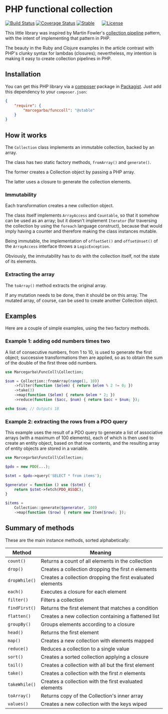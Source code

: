 # PHP functional collection
[![Build Status](https://secure.travis-ci.org/marcegarba/funccoll.png?branch=master)](https://travis-ci.org/marcegarba/funccoll)
[![Coverage Status](https://coveralls.io/repos/marcegarba/funccoll/badge.png)](https://coveralls.io/r/marcegarba/funccoll)
[![Stable](https://poser.pugx.org/marcegarba/funccoll/v/stable.svg)](https://packagist.org/packages/marcegarba/funccoll)
&nbsp;&nbsp;&nbsp;&nbsp;
[![License](https://poser.pugx.org/marcegarba/funccoll/license.svg)](https://packagist.org/packages/marcegarba/funccoll)

This little library was inspired by Martin Fowler's [collection pipeline](http://martinfowler.com/articles/collection-pipeline/) pattern,
with the intent of implementing that pattern in PHP.

The beauty in the Ruby and Clojure examples in the article contrast with PHP's clunky syntax for lambdas (closures); nevertheless, my intention is making it easy to
create collection pipelines in PHP.

## Installation

You can get this PHP library via a [composer](https://getcomposer.org) package in [Packagist](https://packagist.org).
Just add this dependency to your `composer.json`:

```json
{
    "require": {
        "marcegarba/funccoll": "@stable"
    }
}
```

## How it works

The ```Collection``` class implements an immutable collection, backed by an array.

The class has two static factory methods, ```fromArray()``` and ```generate()```.

The former creates a Collection object by passing a PHP array.

The latter uses a closure to generate the collection elements.

### Immutability

Each transformation creates a new collection object.

The class itself implements ```ArrayAccess``` and ```Countable```, so that it somehow
can be used as an array; but it doesn't implement ```Iterator``` (for traversing the collection
by using the `foreach` language construct), because that would imply having a counter
and therefore making the class instances mutable.

Being immutable, the implementation of ```offsetSet()``` and ```offsetUnset()``` of the
```ArrayAccess``` interface throws a ```LogicException```.

Obviously, the immutability has to do with the collection itself, not the state of its elements.

### Extracting the array

The ```toArray()``` method extracts the original array.

If any mutation needs to be done, then it should be on this array. The mutated array,
of course, can be used to create another Collection object.

## Examples

Here are a couple of simple examples, using the two factory methods.

### Example 1: adding odd numbers times two

A list of consecutive numbers, from 1 to 10, is used to generate the first object;
successive transformations then are applied, so as to obtain the sum of the double
of the first three odd numbers.

```php
use Marcegarba\FuncColl\Collection;

$sum = Collection::fromArray(range(1, 10))
    ->filter(function ($elem) { return $elem % 2 != 0; })
    ->take(3)
    ->map(function ($elem) { return $elem * 2; })
    ->reduce(function ($acc, $num) { return $acc + $num; });

echo $sum; // Outputs 18
```

### Example 2: extracting the rows from a PDO query

This example uses the result of a PDO query to generate a list of associative
arrays (with a maximum of 100 elements), each of which is then used to create an
entity object, based on that row contents, and the resulting array of
entity objects are stored in a variable.

```php
use Marcegarba\FuncColl\Collection;

$pdo = new PDO(...);

$stmt = $pdo->query('SELECT * from items');

$generator = function () use ($stmt) {
    return $stmt->fetch(PDO_ASSOC);
}

$items =
    Collection::generate($generator, 100)
    ->map(function ($row) { return new Item($row); });

```

## Summary of methods

These are the main instance methods, sorted alphabetically:

|Method       |Meaning                                                    |
|-------------|-----------------------------------------------------------|
|`count()`    |Returns a count of all elements in the collection          |
|`drop()`     |Creates a collection dropping the first _n_ elements       |
|`dropWhile()`|Creates a collection dropping the first evaluated elements |
|`each()`     |Executes a closure for each element                        |
|`filter()`   |Filters a collection                                       |
|`findFirst()`|Returns the first element that matches a condition         |
|`flatten()`  |Creates a new collection containing a flattened list       |
|`groupBy()`  |Groups elements according to a closure                     |
|`head()`     |Returns the first element                                  |
|`map()`      |Creates a new collection with elements mapped              |
|`reduce()`   |Reduces a collection to a single value                     |
|`sort()`     |Creates a sorted collection applying a closure             |
|`tail()`     |Creates a collection with all but the first element        |
|`take()`     |Creates a collection with the first _n_ elements           |
|`takeWhile()`|Creates a collection with the first evaluated elements     |
|`toArray()`  |Returns copy of the Collection's inner array               |
|`values()`   |Creates a new collection with the keys wiped               |
